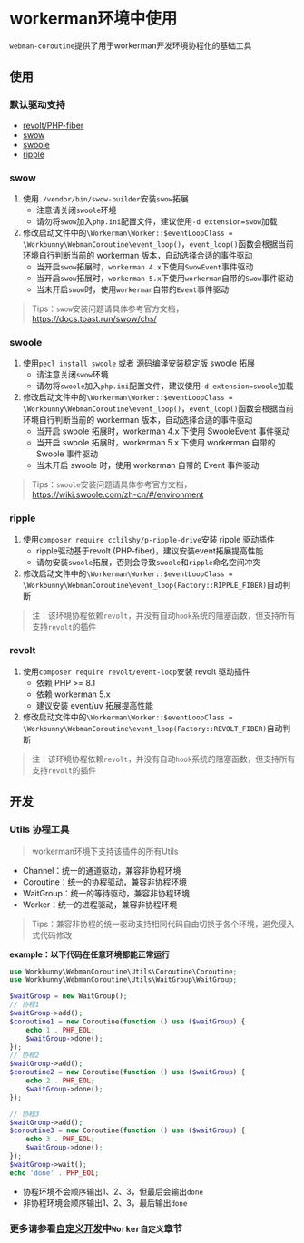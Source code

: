 # workerman环境中使用

`webman-coroutine`提供了用于workerman开发环境协程化的基础工具

## 使用

### 默认驱动支持

- [revolt/PHP-fiber](https://github.com/revoltphp/event-loop)
- [swow](https://github.com/swow/swow)
- [swoole](https://github.com/swoole/swoole-src)
- [ripple](https://github.com/cloudtay/ripple)

### swow

1. 使用`./vendor/bin/swow-builder`安装`swow`拓展
    - 注意请关闭`swoole`环境
    - 请勿将`swow`加入`php.ini`配置文件，建议使用`-d extension=swow`加载
2. 修改启动文件中的`\Workerman\Worker::$eventLoopClass = \Workbunny\WebmanCoroutine\event_loop()`，`event_loop()`函数会根据当前环境自行判断当前的 workerman 版本，自动选择合适的事件驱动
    - 当开启`swow`拓展时，`workerman 4.x`下使用`SwowEvent`事件驱动
    - 当开启`swow`拓展时，`workerman 5.x`下使用`workerman`自带的`Swow`事件驱动
    - 当未开启`swow`时，使用`workerman`自带的`Event`事件驱动

> Tips：`swow`安装问题请具体参考官方文档，https://docs.toast.run/swow/chs/

### swoole

1. 使用`pecl install swoole` 或者 源码编译安装稳定版 swoole 拓展
    - 请注意关闭`swow`环境
    - 请勿将`swoole`加入`php.ini`配置文件，建议使用`-d extension=swoole`加载
2. 修改启动文件中的`\Workerman\Worker::$eventLoopClass = \Workbunny\WebmanCoroutine\event_loop()`，`event_loop()`函数会根据当前环境自行判断当前的 workerman 版本，自动选择合适的事件驱动
    - 当开启 swoole 拓展时，workerman 4.x 下使用 SwooleEvent 事件驱动
    - 当开启 swoole 拓展时，workerman 5.x 下使用 workerman 自带的 Swoole 事件驱动
    - 当未开启 swoole 时，使用 workerman 自带的 Event 事件驱动

> Tips：`swoole`安装问题请具体参考官方文档，https://wiki.swoole.com/zh-cn/#/environment

### ripple

1. 使用`composer require cclilshy/p-ripple-drive`安装 ripple 驱动插件
    - ripple驱动基于revolt (PHP-fiber)，建议安装event拓展提高性能
    - 请勿安装`swoole`拓展，否则会导致`swoole`和`ripple`命名空间冲突
2. 修改启动文件中的`\Workerman\Worker::$eventLoopClass = \Workbunny\WebmanCoroutine\event_loop(Factory::RIPPLE_FIBER)`自动判断

> 注：该环境协程依赖`revolt`，并没有自动`hook`系统的阻塞函数，但支持所有支持`revolt`的插件

### revolt

1. 使用`composer require revolt/event-loop`安装 revolt 驱动插件
   - 依赖 PHP >= 8.1
   - 依赖 workerman 5.x
   - 建议安装 event/uv 拓展提高性能
2. 修改启动文件中的`\Workerman\Worker::$eventLoopClass = \Workbunny\WebmanCoroutine\event_loop(Factory::REVOLT_FIBER)`自动判断

> 注：该环境协程依赖`revolt`，并没有自动`hook`系统的阻塞函数，但支持所有支持`revolt`的插件

## 开发

### Utils 协程工具

> workerman环境下支持该插件的所有Utils

- Channel：统一的通道驱动，兼容非协程环境
- Coroutine：统一的协程驱动，兼容非协程环境
- WaitGroup：统一的等待驱动，兼容非协程环境
- Worker：统一的进程驱动，兼容非协程环境

> Tips：兼容非协程的统一驱动支持相同代码自由切换于各个环境，避免侵入式代码修改

**example：以下代码在任意环境都能正常运行**

```php
use Workbunny\WebmanCoroutine\Utils\Coroutine\Coroutine;
use Workbunny\WebmanCoroutine\Utils\WaitGroup\WaitGroup;

$waitGroup = new WaitGroup();
// 协程1
$waitGroup->add();
$coroutine1 = new Coroutine(function () use ($waitGroup) {
    echo 1 . PHP_EOL;
    $waitGroup->done();
});
// 协程2
$waitGroup->add();
$coroutine2 = new Coroutine(function () use ($waitGroup) {
    echo 2 . PHP_EOL;
    $waitGroup->done();
});

// 协程3
$waitGroup->add();
$coroutine3 = new Coroutine(function () use ($waitGroup) {
    echo 3 . PHP_EOL;
    $waitGroup->done();
});
$waitGroup->wait();
echo 'done' . PHP_EOL;
```

- 协程环境不会顺序输出1、2、3，但最后会输出`done`
- 非协程环境会顺序输出1、2、3，最后输出`done`

### 更多请参看[自定义开发](custom.md)中`Worker自定义`章节
